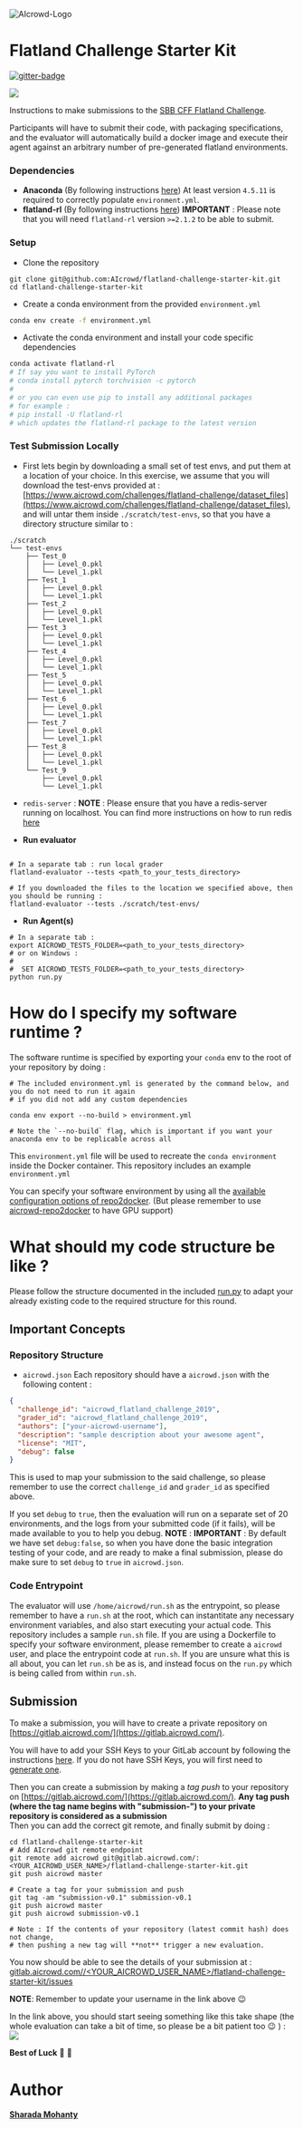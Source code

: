 ![AIcrowd-Logo](https://raw.githubusercontent.com/AIcrowd/AIcrowd/master/app/assets/images/misc/aicrowd-horizontal.png)

# Flatland Challenge Starter Kit

[![gitter-badge](https://badges.gitter.im/AIcrowd-HQ/flatland-rl.png)](https://gitter.im/AIcrowd-HQ/flatland-rl)

![](https://i.imgur.com/9cNtWjs.gif)

Instructions to make submissions to the [SBB CFF Flatland Challenge](https://www.aicrowd.com/challenges/flatland-challenge).

Participants will have to submit their code, with packaging specifications, and the evaluator will automatically build a docker image and execute their agent against an arbitrary number of pre-generated flatland environments.

### Dependencies 

- **Anaconda** (By following instructions [here](https://www.anaconda.com/download)) At least version `4.5.11` is required to correctly populate `environment.yml`.
- **flatland-rl** (By following instructions [here](http://flatland-rl-docs.s3-website.eu-central-1.amazonaws.com/readme.html))
  **IMPORTANT** : Please note that you will need `flatland-rl` version `>=2.1.2` to be able to submit.


### Setup

* Clone the repository 

```
git clone git@github.com:AIcrowd/flatland-challenge-starter-kit.git
cd flatland-challenge-starter-kit
```

* Create a conda environment from the provided `environment.yml`

```sh
conda env create -f environment.yml
```

* Activate the conda environment and install your code specific dependencies

```sh
conda activate flatland-rl
# If say you want to install PyTorch
# conda install pytorch torchvision -c pytorch
#
# or you can even use pip to install any additional packages
# for example : 
# pip install -U flatland-rl
# which updates the flatland-rl package to the latest version
```


### Test Submission Locally

* First lets begin by downloading a small set of test envs, and put them at a location of your choice.
In this exercise, we assume that you will download the test-envs provided at : [https://www.aicrowd.com/challenges/flatland-challenge/dataset_files](https://www.aicrowd.com/challenges/flatland-challenge/dataset_files), and will untar them inside `./scratch/test-envs`, so that you have a directory structure similar to : 

```
./scratch
└── test-envs
    ├── Test_0
    │   ├── Level_0.pkl
    │   └── Level_1.pkl
    ├── Test_1
    │   ├── Level_0.pkl
    │   └── Level_1.pkl
    ├── Test_2
    │   ├── Level_0.pkl
    │   └── Level_1.pkl
    ├── Test_3
    │   ├── Level_0.pkl
    │   └── Level_1.pkl
    ├── Test_4
    │   ├── Level_0.pkl
    │   └── Level_1.pkl
    ├── Test_5
    │   ├── Level_0.pkl
    │   └── Level_1.pkl
    ├── Test_6
    │   ├── Level_0.pkl
    │   └── Level_1.pkl
    ├── Test_7
    │   ├── Level_0.pkl
    │   └── Level_1.pkl
    ├── Test_8
    │   ├── Level_0.pkl
    │   └── Level_1.pkl
    └── Test_9
        ├── Level_0.pkl
        └── Level_1.pkl
```

* `redis-server` : **NOTE** : Please ensure that you have a redis-server running on localhost.
You can find more instructions on how to run redis [here](https://redis.io/topics/quickstart)

* **Run evaluator**

```

# In a separate tab : run local grader
flatland-evaluator --tests <path_to_your_tests_directory>

# If you downloaded the files to the location we specified above, then you should be running : 
flatland-evaluator --tests ./scratch/test-envs/
```

* **Run Agent(s)**

```
# In a separate tab :
export AICROWD_TESTS_FOLDER=<path_to_your_tests_directory>
# or on Windows :
# 
#  SET AICROWD_TESTS_FOLDER=<path_to_your_tests_directory>
python run.py
```

# How do I specify my software runtime ?

The software runtime is specified by exporting your `conda` env to the root
of your repository by doing :

```
# The included environment.yml is generated by the command below, and you do not need to run it again
# if you did not add any custom dependencies

conda env export --no-build > environment.yml

# Note the `--no-build` flag, which is important if you want your anaconda env to be replicable across all
```

This `environment.yml` file will be used to recreate the `conda environment` inside the Docker container.
This repository includes an example `environment.yml`

You can specify your software environment by using all the [available configuration options of repo2docker](https://repo2docker.readthedocs.io/en/latest/config_files.html). (But please remember to use [aicrowd-repo2docker](https://pypi.org/project/aicrowd-repo2docker/) to have GPU support)


# What should my code structure be like ?

Please follow the structure documented in the included [run.py](https://github.com/AIcrowd/flatland-challenge-starter-kit/blob/master/run.py) to adapt
your already existing code to the required structure for this round.

## Important Concepts

### Repository Structure

- `aicrowd.json`
  Each repository should have a `aicrowd.json` with the following content :

```json
{
  "challenge_id": "aicrowd_flatland_challenge_2019",
  "grader_id": "aicrowd_flatland_challenge_2019",
  "authors": ["your-aicrowd-username"],
  "description": "sample description about your awesome agent",
  "license": "MIT",
  "debug": false
}
```

This is used to map your submission to the said challenge, so please remember to use the correct `challenge_id` and `grader_id` as specified above.

If you set `debug` to `true`, then the evaluation will run on a separate set of 20 environments, and the logs from your submitted code (if it fails), will be made available to you to help you debug.
**NOTE** : **IMPORTANT** : By default we have set `debug:false`, so when you have done the basic integration testing of your code, and are ready to make a final submission, please do make sure to set `debug` to `true` in `aicrowd.json`.

### Code Entrypoint

The evaluator will use `/home/aicrowd/run.sh` as the entrypoint, so please remember to have a `run.sh` at the root, which can instantitate any necessary environment variables, and also start executing your actual code. This repository includes a sample `run.sh` file.
If you are using a Dockerfile to specify your software environment, please remember to create a `aicrowd` user, and place the entrypoint code at `run.sh`.
If you are unsure what this is all about, you can let `run.sh` be as is, and instead focus on the `run.py` which is being called from within `run.sh`.

## Submission

To make a submission, you will have to create a private repository on [https://gitlab.aicrowd.com/](https://gitlab.aicrowd.com/).

You will have to add your SSH Keys to your GitLab account by following the instructions [here](https://docs.gitlab.com/ee/gitlab-basics/create-your-ssh-keys.html).
If you do not have SSH Keys, you will first need to [generate one](https://docs.gitlab.com/ee/ssh/README.html#generating-a-new-ssh-key-pair).

Then you can create a submission by making a _tag push_ to your repository on [https://gitlab.aicrowd.com/](https://gitlab.aicrowd.com/).
**Any tag push (where the tag name begins with "submission-") to your private repository is considered as a submission**  
Then you can add the correct git remote, and finally submit by doing :

```
cd flatland-challenge-starter-kit
# Add AIcrowd git remote endpoint
git remote add aicrowd git@gitlab.aicrowd.com/:<YOUR_AICROWD_USER_NAME>/flatland-challenge-starter-kit.git
git push aicrowd master

# Create a tag for your submission and push
git tag -am "submission-v0.1" submission-v0.1
git push aicrowd master
git push aicrowd submission-v0.1

# Note : If the contents of your repository (latest commit hash) does not change,
# then pushing a new tag will **not** trigger a new evaluation.
```

You now should be able to see the details of your submission at :
[gitlab.aicrowd.com//<YOUR_AICROWD_USER_NAME>/flatland-challenge-starter-kit/issues](gitlab.aicrowd.com//<YOUR_AICROWD_USER_NAME>/flatland-challenge-starter-kit/issues)

**NOTE**: Remember to update your username in the link above :wink:

In the link above, you should start seeing something like this take shape (the whole evaluation can take a bit of time, so please be a bit patient too :wink: ) :
![](https://i.imgur.com/4HWf1jU.png)

**Best of Luck** :tada: :tada:

# Author

**[Sharada Mohanty](https://twitter.com/MeMohanty)**
